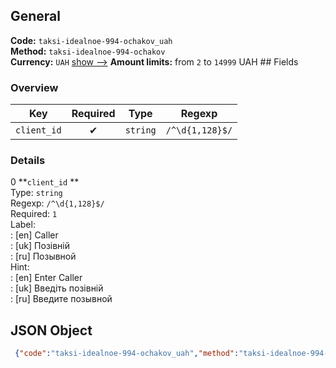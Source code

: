 ## General 
**Code:** `taksi-idealnoe-994-ochakov_uah`  
**Method:** `taksi-idealnoe-994-ochakov`  
**Currency:** `UAH` [show -->]() 
**Amount limits:** from `2`  to `14999`  UAH ## Fields 
### Overview 
|Key|Required|Type|Regexp| 
|:---:|:---:|:---:|:---:| 
|`client_id` |✔ |`string` |`/^\d{1,128}$/` | 
 
### Details 
0 **`client_id` **  
Type: `string`  
Regexp: `/^\d{1,128}$/`  
Required: `1`  
Label:  
: [en] Caller  
: [uk] Позівній  
: [ru] Позывной  
Hint:  
: [en] Enter Caller  
: [uk] Введіть позівній  
: [ru] Введите позывной  
## JSON Object 
```json
 {"code":"taksi-idealnoe-994-ochakov_uah","method":"taksi-idealnoe-994-ochakov","currency":"UAH","fields":[{"key":"client_id","type":"string","label":{"en":"Caller","uk":"\u041f\u043e\u0437\u0456\u0432\u043d\u0456\u0439","ru":"\u041f\u043e\u0437\u044b\u0432\u043d\u043e\u0439"},"regexp":"\/^\\d{1,128}$\/","required":true,"position":1,"hint":{"en":"Enter Caller","uk":"\u0412\u0432\u0435\u0434\u0456\u0442\u044c \u043f\u043e\u0437\u0456\u0432\u043d\u0456\u0439","ru":"\u0412\u0432\u0435\u0434\u0438\u0442\u0435 \u043f\u043e\u0437\u044b\u0432\u043d\u043e\u0439"},"example":"2000"}],"amount_min":2,"amount_max":14999}```  
